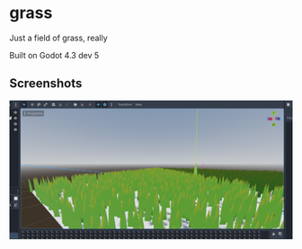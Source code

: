 # grass
 Just a field of grass, really

 Built on Godot 4.3 dev 5

## Screenshots
 ![Editor screenshot](/assets/screenshots/in-editor.png)